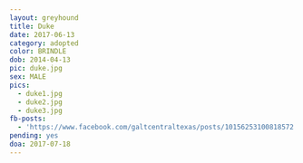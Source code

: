 ```yaml
---
layout: greyhound
title: Duke
date: 2017-06-13
category: adopted
color: BRINDLE
dob: 2014-04-13
pic: duke.jpg
sex: MALE
pics:
  - duke1.jpg
  - duke2.jpg
  - duke3.jpg
fb-posts:
  - 'https://www.facebook.com/galtcentraltexas/posts/10156253100818572:0'
pending: yes
doa: 2017-07-18
---
```


